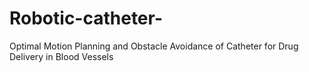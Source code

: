 # Robotic-catheter-
Optimal Motion Planning and Obstacle Avoidance of Catheter for Drug Delivery in Blood Vessels

